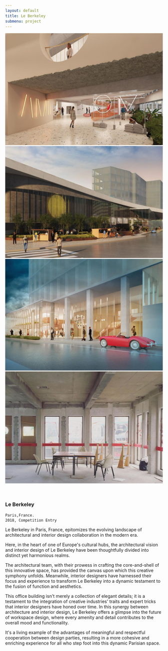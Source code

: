 ```yaml
---
layout: default
title: Le Berkeley
submenu: project
---
```



![Le Berkeley](/works/le-berkeley/one_one_00001.jpg)
![Le Berkeley](/works/le-berkeley/one_one_00002.jpg)
![Le Berkeley](/works/le-berkeley/one_one_00003.jpg)
![Le Berkeley](/works/le-berkeley/one_one_00004.jpg)



<br id="scr-to-here" />

### Le Berkeley

	Paris,France.
	2018, Competition Entry


Le Berkeley in Paris, France, epitomizes the evolving landscape of architectural and interior design collaboration in the modern era.

Here, in the heart of one of Europe's cultural hubs, the architectural vision and interior design of Le Berkeley have been thoughtfully divided into distinct yet harmonious realms.

The architectural team, with their prowess in crafting the core-and-shell of this innovative space, has provided the canvas upon which this creative symphony unfolds. Meanwhile, interior designers have harnessed their focus and experience to transform Le Berkeley into a dynamic testament to the fusion of function and aesthetics.

This office building isn't merely a collection of elegant details; it is a testament to the integration of creative industries' traits and expert tricks that interior designers have honed over time. In this synergy between architecture and interior design, Le Berkeley offers a glimpse into the future of workspace design, where every amenity and detail contributes to the overall mood and functionality.

It's a living example of the advantages of meaningful and respectful cooperation between design parties, resulting in a more cohesive and enriching experience for all who step foot into this dynamic Parisian space.